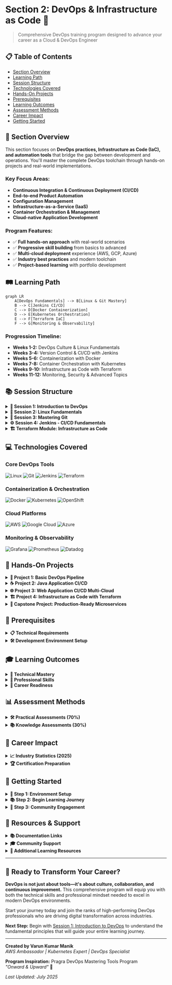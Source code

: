# Section 2: DevOps & Infrastructure as Code 🚀

> Comprehensive DevOps training program designed to advance your career as a Cloud & DevOps Engineer

## 📋 Table of Contents
- [Section Overview](#-section-overview)
- [Learning Path](#️-learning-path)
- [Session Structure](#-session-structure)
- [Technologies Covered](#-technologies-covered)
- [Hands-On Projects](#-hands-on-projects)
- [Prerequisites](#-prerequisites)
- [Learning Outcomes](#-learning-outcomes)
- [Assessment Methods](#-assessment-methods)
- [Career Impact](#-career-impact)
- [Getting Started](#-getting-started)

## 🎯 Section Overview

This section focuses on **DevOps practices, Infrastructure as Code (IaC), and automation tools** that bridge the gap between development and operations. You'll master the complete DevOps toolchain through hands-on projects and real-world implementations.

### Key Focus Areas:
- **Continuous Integration & Continuous Deployment (CI/CD)**
- **End-to-end Product Automation**
- **Configuration Management**
- **Infrastructure-as-a-Service (IaaS)**
- **Container Orchestration & Management**
- **Cloud-native Application Development**

### Program Features:
- ✅ **Full hands-on approach** with real-world scenarios
- ✅ **Progressive skill building** from basics to advanced
- ✅ **Multi-cloud deployment** experience (AWS, GCP, Azure)
- ✅ **Industry best practices** and modern toolchain
- ✅ **Project-based learning** with portfolio development

## 🛤️ Learning Path

```mermaid
graph LR
    A[DevOps Fundamentals] --> B[Linux & Git Mastery]
    B --> C[Jenkins CI/CD]
    C --> D[Docker Containerization]
    D --> E[Kubernetes Orchestration]
    E --> F[Terraform IaC]
    F --> G[Monitoring & Observability]
```

### Progression Timeline:
- **Weeks 1-2:** DevOps Culture & Linux Fundamentals
- **Weeks 3-4:** Version Control & CI/CD with Jenkins
- **Weeks 5-6:** Containerization with Docker
- **Weeks 7-8:** Container Orchestration with Kubernetes
- **Weeks 9-10:** Infrastructure as Code with Terraform
- **Weeks 11-12:** Monitoring, Security & Advanced Topics

## 📚 Session Structure

<details>
<summary><strong>📖 Session 1: Introduction to DevOps</strong></summary>

**Duration:** 2 weeks | **Focus:** DevOps culture, principles, and transformation

### Topics Covered:
- DevOps vs Traditional IT approaches
- Cultural transformation and team collaboration
- DevOps roles and responsibilities (DevOps Engineer, SRE, Platform Engineer)
- Business value and ROI of DevOps adoption
- DevOps patterns and frameworks (CALMS, Three Ways, DORA metrics)
- Legacy system problems and DevOps solutions

### Learning Outcomes:
- ✅ Understand DevOps principles and core concepts
- ✅ Identify the gap between traditional Dev and Ops teams
- ✅ Recognize DevOps roles and career opportunities
- ✅ Apply DevOps frameworks to real-world scenarios

### Key Resources:
- [Session 1 Materials](./Session-1_Introduction-to-DevOps/)
- DevOps Culture Assessment
- Industry Case Studies
- Framework Implementation Guides

</details>

<details>
<summary><strong>🐧 Session 2: Linux Fundamentals</strong></summary>

**Duration:** 2 weeks | **Focus:** Essential Linux skills for DevOps professionals

### Topics Covered:
- Command line proficiency and shell scripting
- File system navigation and permissions management
- Process management and system monitoring
- Package management and software installation
- Network configuration and troubleshooting
- System administration and security basics

### Learning Outcomes:
- ✅ Master essential Linux commands and operations
- ✅ Write effective shell scripts for automation
- ✅ Manage system processes and resources
- ✅ Configure networking and security settings

### Practical Labs:
- Linux Command Line Mastery
- Shell Scripting for Automation
- System Administration Tasks
- Network Configuration Labs

### Key Resources:
- [Session 2 Materials](./Session-2_Linux-Fundamentals/)
- Linux Command Reference
- Shell Scripting Examples
- System Administration Guides

</details>

<details>
<summary><strong>🔀 Session 3: Mastering Git</strong></summary>

**Duration:** 2 weeks | **Focus:** Version control and collaborative development

### Topics Covered:
- Git fundamentals and repository management
- Branching strategies and merge workflows
- Collaborative development with GitHub/GitLab
- Git hooks and automation integration
- Best practices for code versioning
- Advanced Git operations and troubleshooting

### Learning Outcomes:
- ✅ Implement effective Git workflows
- ✅ Manage complex branching strategies
- ✅ Collaborate effectively using Git platforms
- ✅ Integrate Git with CI/CD pipelines

### Practical Labs:
- Git Workflow Implementation
- Branch Management Strategies
- Collaborative Development Scenarios
- Git Hooks and Automation

### Key Resources:
- [Session 3 Materials](./Session-3_Mastering-Git/)
- Git Best Practices Guide
- Branching Strategy Templates
- Collaboration Workflows

</details>

<details>
<summary><strong>⚙️ Session 4: Jenkins - CI/CD Fundamentals</strong></summary>

**Duration:** 2 weeks | **Focus:** Continuous Integration & Continuous Deployment automation

### Topics Covered:

#### 1. Jenkins Installation & Setup
- Jenkins architecture and components
- Installation on various platforms (Linux, Windows, macOS)
- Initial configuration and security setup
- Plugin management and ecosystem

#### 2. Master-Slave Configuration & Multi-mode
- Distributed builds and scaling strategies
- Node management and configuration
- Load balancing and resource optimization
- Security considerations for distributed setups

#### 3. Job & Pipeline Creation
- Freestyle jobs and parameterized builds
- Pipeline as Code (PaC) implementation
- Declarative vs Scripted pipelines
- Pipeline syntax and best practices

#### 4. Build, Integration & Delivery Pipelines
- Multi-stage pipeline design
- Integration with testing frameworks
- Deployment automation and rollback strategies
- Environment promotion workflows

#### 5. Advanced Jenkins Features
- Plugin ecosystem and management
- Security and access control (RBAC)
- Monitoring and maintenance
- Integration with external tools

### Learning Outcomes:
- ✅ Design and implement automated CI/CD pipelines
- ✅ Configure distributed Jenkins environments
- ✅ Create Pipeline as Code solutions
- ✅ Integrate testing and deployment automation

### Practical Labs:
- Jenkins Installation and Configuration
- Pipeline Creation and Management
- Multi-stage Deployment Pipelines
- Integration with AWS, GCP, and Azure

### Key Resources:
- [Session 4 Materials](./Session-4_Jenkins/)
- Jenkins Pipeline Examples
- Plugin Configuration Guides
- Security Best Practices

</details>

<details>
<summary><strong>🏗️ Terraform Module: Infrastructure as Code</strong></summary>

**Duration:** 2 weeks | **Focus:** Infrastructure automation and management

### Topics Covered:

#### 1. Infrastructure as Code Principles
- IaC concepts and benefits
- Declarative vs Imperative approaches
- Version control for infrastructure
- Infrastructure testing and validation

#### 2. Terraform Installation & Workflows
- Terraform architecture and components
- Installation and configuration across platforms
- Terraform workflow (init, plan, apply, destroy)
- State management and remote backends

#### 3. Configuration Management & Orchestration
- HCL (HashiCorp Configuration Language) syntax
- Resource provisioning and dependencies
- Data sources and local values
- Functions and expressions

#### 4. Resource Provisioning & Deployments
- Multi-cloud resource management (AWS, GCP, Azure)
- Modules and reusable components
- Environment management and promotion
- Security and compliance considerations

### Learning Outcomes:
- ✅ Automate cloud infrastructure provisioning
- ✅ Implement Infrastructure as Code best practices
- ✅ Manage infrastructure across multiple environments
- ✅ Create reusable Terraform modules

### Practical Labs:
- Terraform Fundamentals
- Multi-cloud Resource Provisioning
- Module Development and Management
- State Management and Collaboration

### Key Resources:
- [Terraform Materials](./Terraform/)
- Terraform Configuration Examples
- Module Library and Templates
- Multi-cloud Deployment Guides

</details>

## 💻 Technologies Covered

### Core DevOps Tools
![Linux](https://img.shields.io/badge/Linux-FCC624?style=flat&logo=linux&logoColor=black)
![Git](https://img.shields.io/badge/Git-F05032?style=flat&logo=git&logoColor=white)
![Jenkins](https://img.shields.io/badge/Jenkins-D24939?style=flat&logo=jenkins&logoColor=white)
![Terraform](https://img.shields.io/badge/Terraform-623CE4?style=flat&logo=terraform&logoColor=white)

### Containerization & Orchestration
![Docker](https://img.shields.io/badge/Docker-2496ED?style=flat&logo=docker&logoColor=white)
![Kubernetes](https://img.shields.io/badge/Kubernetes-326CE5?style=flat&logo=kubernetes&logoColor=white)
![OpenShift](https://img.shields.io/badge/OpenShift-EE0000?style=flat&logo=red-hat-open-shift&logoColor=white)

### Cloud Platforms
![AWS](https://img.shields.io/badge/AWS-232F3E?style=flat&logo=amazon-aws&logoColor=white)
![Google Cloud](https://img.shields.io/badge/Google_Cloud-4285F4?style=flat&logo=google-cloud&logoColor=white)
![Azure](https://img.shields.io/badge/Azure-0078D4?style=flat&logo=microsoft-azure&logoColor=white)

### Monitoring & Observability
![Grafana](https://img.shields.io/badge/Grafana-F46800?style=flat&logo=grafana&logoColor=white)
![Prometheus](https://img.shields.io/badge/Prometheus-E6522C?style=flat&logo=prometheus&logoColor=white)
![Datadog](https://img.shields.io/badge/Datadog-632CA6?style=flat&logo=datadog&logoColor=white)

## 🚀 Hands-On Projects

<details>
<summary><strong>🔧 Project 1: Basic DevOps Pipeline</strong></summary>

### Objective:
Create a simple CI/CD pipeline with Jenkins

### Project Scope:
- Set up Git repository with sample Java application
- Configure Jenkins for automated builds and testing
- Implement basic deployment to AWS EC2 and GCP Compute Engine
- Monitor application performance and logs

### Skills Developed:
- Jenkins configuration and management
- Git integration and webhooks
- AWS & GCP deployment strategies
- Basic monitoring and logging

### Deliverables:
- Functional CI/CD pipeline
- Deployment documentation
- Monitoring dashboard
- Project presentation

### Timeline: 1 week

</details>

<details>
<summary><strong>☕ Project 2: Java Application CI/CD</strong></summary>

### Objective:
Setup comprehensive Java application CI/CD pipeline

### Project Scope:
- Implement multi-stage pipeline with testing phases
- Deploy application on AWS and GCP cloud platforms
- Configure automated rollback mechanisms
- Integrate code quality and security scanning

### Skills Developed:
- Advanced Jenkins pipelines
- AWS & GCP services integration
- Quality gates and security scanning
- Automated testing strategies

### Deliverables:
- Production-ready CI/CD pipeline
- Multi-cloud deployment strategy
- Security and quality reports
- Performance benchmarks

### Timeline: 1.5 weeks

</details>

<details>
<summary><strong>🌐 Project 3: Web Application CI/CD Multi-Cloud</strong></summary>

### Objective:
Setup Web application CI/CD pipeline with Jenkins

### Project Scope:
- Deploy application on both AWS and Google Cloud Platform (GCP)
- Implement blue-green deployment strategy
- Configure monitoring and alerting across clouds
- Optimize for performance and cost

### Skills Developed:
- Multi-cloud services management
- Advanced deployment strategies
- Cross-cloud monitoring
- Cost optimization techniques

### Deliverables:
- Multi-cloud deployment pipeline
- Blue-green deployment implementation
- Comprehensive monitoring setup
- Cost analysis report

### Timeline: 2 weeks

</details>

<details>
<summary><strong>🏗️ Project 4: Infrastructure as Code with Terraform</strong></summary>

### Objective:
Automate infrastructure provisioning

### Project Scope:
- Deploy cloud resources using Terraform
- Implement multi-cloud deployment (AWS, GCP & Azure)
- Create reusable modules and environments
- Integrate with CI/CD pipelines

### Skills Developed:
- Terraform mastery and best practices
- Multi-cloud infrastructure management
- Module development and reusability
- IaC integration with CI/CD

### Deliverables:
- Terraform modules library
- Multi-cloud infrastructure templates
- Automated provisioning pipeline
- Documentation and best practices guide

### Timeline: 2 weeks

</details>

<details>
<summary><strong>🎯 Capstone Project: Production-Ready Microservices</strong></summary>

### Objective:
Deploy enterprise-grade microservice application

### Project Scope:
- Implement complete DevOps workflow
- Deploy on Kubernetes clusters (AWS EKS, GCP GKE, Azure AKS)
- Apply security best practices (DevSecOps)
- Real client project implementation

### Skills Developed:
- End-to-end DevOps implementation
- Enterprise-grade practices
- Kubernetes orchestration
- DevSecOps integration

### Deliverables:
- Production microservices deployment
- Complete DevOps workflow
- Security implementation
- Client presentation and handover

### Timeline: 3 weeks

</details>

## 🔧 Prerequisites

<details>
<summary><strong>📋 Technical Requirements</strong></summary>

### Knowledge Prerequisites:
- **Basic Linux/Unix knowledge** - Command line familiarity
- **Programming fundamentals** - Any programming language (Java, Python, JavaScript)
- **Networking basics** - TCP/IP, DNS, HTTP/HTTPS concepts
- **Cloud awareness** - Basic understanding of cloud services and concepts

### Software Requirements:
- **Computer specifications:** Minimum 8GB RAM, 50GB free disk space
- **Operating System:** Linux, macOS, or Windows with WSL2
- **Internet connection:** Stable broadband for cloud platform access
- **Accounts:** AWS, GCP, and Azure accounts (free tier eligible)

</details>

<details>
<summary><strong>🛠️ Development Environment Setup</strong></summary>

### Essential Tools Installation:

```bash
# Update system packages
sudo apt-get update && sudo apt-get upgrade -y

# Git installation
sudo apt-get install git -y

# Docker installation
curl -fsSL https://get.docker.com -o get-docker.sh
sh get-docker.sh
sudo usermod -aG docker $USER

# AWS CLI installation
curl "https://awscli.amazonaws.com/awscli-exe-linux-x86_64.zip" -o "awscliv2.zip"
unzip awscliv2.zip && sudo ./aws/install

# Google Cloud CLI installation
curl https://sdk.cloud.google.com | bash
exec -l $SHELL
gcloud init

# Azure CLI installation
curl -sL https://aka.ms/InstallAzureCLIDeb | sudo bash

# Terraform installation
wget https://releases.hashicorp.com/terraform/1.5.0/terraform_1.5.0_linux_amd64.zip
unzip terraform_1.5.0_linux_amd64.zip && sudo mv terraform /usr/local/bin/

# kubectl installation
curl -LO "https://dl.k8s.io/release/$(curl -L -s https://dl.k8s.io/release/stable.txt)/bin/linux/amd64/kubectl"
chmod +x kubectl && sudo mv kubectl /usr/local/bin/

# Jenkins CLI (optional)
wget http://localhost:8080/jnlpJars/jenkins-cli.jar

# Verify installations
echo "Verifying installations..."
git --version
docker --version
aws --version
gcloud --version
az --version
terraform --version
kubectl version --client
```

### IDE and Extensions:
- **Visual Studio Code** with extensions:
  - HashiCorp Terraform
  - Jenkins Pipeline Linter
  - Docker
  - Kubernetes
  - AWS Toolkit
  - Google Cloud Code

</details>

## 🎓 Learning Outcomes

<details>
<summary><strong>🔧 Technical Mastery</strong></summary>

Upon completion of Section 2, you will be able to:

### Core DevOps Skills:
- ✅ **Design and implement** end-to-end CI/CD pipelines using Jenkins
- ✅ **Automate infrastructure** provisioning with Terraform across AWS, GCP, and Azure
- ✅ **Manage containerized applications** with Docker and Kubernetes
- ✅ **Configure and maintain** Jenkins automation servers and distributed builds
- ✅ **Implement DevOps best practices** in enterprise environments
- ✅ **Troubleshoot and optimize** DevOps workflows and pipelines
- ✅ **Deploy applications** on multiple cloud platforms with consistency

### Advanced Capabilities:
- ✅ **Multi-cloud strategy** implementation and management
- ✅ **Infrastructure as Code** best practices and module development
- ✅ **Security integration** throughout the DevOps lifecycle
- ✅ **Monitoring and observability** setup and maintenance
- ✅ **Cost optimization** across cloud platforms and resources

</details>

<details>
<summary><strong>👥 Professional Skills</strong></summary>

### Collaboration and Leadership:
- ✅ **Collaborate effectively** in cross-functional DevOps teams
- ✅ **Apply DevOps culture** and principles in organizations
- ✅ **Communicate technical concepts** to stakeholders and management
- ✅ **Lead DevOps transformation** initiatives and change management
- ✅ **Mentor junior team members** in DevOps practices and tools

### Business Acumen:
- ✅ **Optimize costs** and performance in multi-cloud environments
- ✅ **Align technical solutions** with business objectives
- ✅ **Measure and report** on DevOps metrics and KPIs
- ✅ **Risk assessment** and mitigation in deployment strategies

</details>

<details>
<summary><strong>🚀 Career Readiness</strong></summary>

### Primary Career Paths:
- ✅ **DevOps Engineer** - Pipeline automation and infrastructure management
- ✅ **Site Reliability Engineer (SRE)** - System reliability and performance optimization
- ✅ **Platform Engineer** - Internal developer platform creation and management
- ✅ **Cloud Engineer** - Multi-cloud infrastructure and services
- ✅ **Automation Engineer** - Process automation and optimization

### Specialized Roles:
- ✅ **DevSecOps Engineer** - Security integration in DevOps workflows
- ✅ **Infrastructure Engineer** - Large-scale infrastructure management
- ✅ **Release Manager** - Release coordination and deployment strategies
- ✅ **Cloud Architect** - Multi-cloud architecture design and implementation

</details>

## 📊 Assessment Methods

<details>
<summary><strong>🛠️ Practical Assessments (70%)</strong></summary>

### Hands-on Evaluations:
- **Project Implementations** - Real-world scenario solutions
- **Code Reviews** - Infrastructure and pipeline configurations
- **Lab Exercises** - Guided practice with immediate feedback
- **Troubleshooting Scenarios** - Problem-solving under time pressure
- **Peer Reviews** - Collaborative assessment and learning

### Assessment Criteria:
- **Functionality** - Does the solution work as intended?
- **Best Practices** - Follows industry standards and conventions
- **Security** - Implements appropriate security measures
- **Documentation** - Clear and comprehensive documentation
- **Efficiency** - Optimized for performance and cost

</details>

<details>
<summary><strong>📚 Knowledge Assessments (30%)</strong></summary>

### Theoretical Evaluations:
- **Technical Quizzes** - Tool-specific knowledge validation
- **Case Studies** - Real-world problem analysis and solution design
- **Best Practices Reviews** - Industry standard implementations
- **Concept Explanations** - Understanding of DevOps principles
- **Architecture Reviews** - System design and decision rationale

### Success Metrics:
- **Project Completion Rate:** 100% of assigned projects
- **Code Quality Score:** Minimum 85% on code reviews
- **Technical Proficiency:** Pass all tool-specific assessments
- **Collaboration Score:** Effective teamwork in group projects
- **Innovation Factor:** Creative problem-solving approaches

</details>

## 💼 Career Impact

<details>
<summary><strong>📈 Industry Statistics (2025)</strong></summary>

### Market Trends:
- **DevOps Adoption:** 91% of enterprises have implemented DevOps practices
- **Job Growth:** 156% projected growth for DevOps roles (2025-2030)
- **Salary Range:** $95,000 - $165,000 for DevOps engineers (varies by location)
- **ROI Impact:** 285% average return on DevOps investment within 18 months

### Skills Demand Analysis:
- **Container Orchestration:** Kubernetes expertise (82% usage in production)
- **Infrastructure as Code:** Terraform and CloudFormation (71% adoption rate)
- **CI/CD Automation:** Jenkins, GitHub Actions, GitLab CI (49% market share)
- **Multi-Cloud Platforms:** AWS, GCP, Azure certifications in high demand
- **Security Integration:** DevSecOps practices (73% vulnerability reduction)

</details>

<details>
<summary><strong>🏆 Certification Preparation</strong></summary>

This program prepares you for industry-leading certifications:

### Cloud Platform Certifications:
- **AWS Certified DevOps Engineer** - Professional level
- **Google Cloud Professional DevOps Engineer** - Professional level
- **Microsoft Azure DevOps Engineer Expert** - Expert level

### Tool-Specific Certifications:
- **Certified Kubernetes Administrator (CKA)** - CNCF certification
- **HashiCorp Certified: Terraform Associate** - Infrastructure automation
- **Jenkins Engineer Certification** - CI/CD expertise
- **Docker Certified Associate (DCA)** - Container expertise

### Preparation Support:
- Practice exams and study guides
- Hands-on lab environments
- Certification-focused projects
- Expert guidance and mentorship

</details>

## 🚀 Getting Started

<details>
<summary><strong>🔧 Step 1: Environment Setup</strong></summary>

### Repository Setup:
```bash
# Clone the repository
git clone https://github.com/manikcloud/cloud-devops-learning-path.git
cd cloud-devops-learning-path/Section-2-DevOps

# Explore the structure
ls -la
```

### Development Environment:
Follow the [Development Environment Setup](#-development-environment-setup) section above for complete tool installation.

### Cloud Account Configuration:
```bash
# AWS Configuration
aws configure
# Enter your AWS Access Key ID, Secret Access Key, Region, and Output format

# GCP Configuration
gcloud auth login
gcloud config set project YOUR_PROJECT_ID

# Azure Configuration
az login
az account set --subscription YOUR_SUBSCRIPTION_ID
```

</details>

<details>
<summary><strong>📚 Step 2: Begin Learning Journey</strong></summary>

### Learning Sequence:
1. **Start with Session 1:** [Introduction to DevOps](./Session-1_Introduction-to-DevOps/)
2. **Progress systematically:** Complete each session in the prescribed order
3. **Practice regularly:** Use hands-on labs and exercises daily
4. **Build projects:** Apply learning through practical implementations
5. **Seek feedback:** Participate in code reviews and peer assessments

### Study Schedule Recommendation:
- **Daily commitment:** 2-3 hours of focused learning
- **Weekly goals:** Complete one major topic or lab
- **Project time:** Dedicate weekends to project work
- **Review sessions:** Weekly review of completed materials

</details>

<details>
<summary><strong>🤝 Step 3: Community Engagement</strong></summary>

### Learning Community:
- **Join discussion forums** for peer learning and Q&A
- **Participate in code reviews** and collaborative projects
- **Attend virtual meetups** and industry webinars
- **Contribute to open source** DevOps projects and tools

### Professional Networking:
- **LinkedIn DevOps groups** and professional connections
- **Local DevOps meetups** and conferences
- **Industry certifications** and badge sharing
- **Mentorship opportunities** both as mentee and mentor

</details>

## 📖 Resources & Support

<details>
<summary><strong>📚 Documentation Links</strong></summary>

### Official Documentation:
- [Jenkins Documentation](https://www.jenkins.io/doc/) - Comprehensive Jenkins guides and tutorials
- [Terraform Documentation](https://www.terraform.io/docs/) - Infrastructure as Code reference
- [Docker Documentation](https://docs.docker.com/) - Container platform guides
- [Kubernetes Documentation](https://kubernetes.io/docs/) - Container orchestration reference

### Cloud Platform Documentation:
- [AWS Documentation](https://docs.aws.amazon.com/) - Amazon Web Services reference
- [GCP Documentation](https://cloud.google.com/docs) - Google Cloud Platform guides
- [Azure Documentation](https://docs.microsoft.com/azure/) - Microsoft Azure reference

### Additional Resources:
- [Git Documentation](https://git-scm.com/doc) - Version control system reference
- [Linux Documentation](https://www.kernel.org/doc/) - Linux kernel and system guides
- [DevOps Institute](https://devopsinstitute.com/) - Industry best practices and research

</details>

<details>
<summary><strong>🎓 Community Support</strong></summary>

### Learning Support:
- **Course discussion forums** - Peer learning and technical Q&A
- **Weekly office hours** - Direct instructor support and guidance
- **Study groups** - Collaborative learning sessions and project work
- **Industry mentorship** - Professional guidance and career networking

### Technical Support:
- **Lab environment access** - Cloud-based practice environments
- **Tool installation guides** - Step-by-step setup instructions
- **Troubleshooting resources** - Common issues and solutions
- **Video tutorials** - Supplementary visual learning content

</details>

<details>
<summary><strong>📖 Additional Learning Resources</strong></summary>

### Supplementary Materials:
- **Video tutorials** - Visual learning supplements for complex topics
- **Practice labs** - Additional hands-on skill reinforcement
- **Industry blogs** - Latest trends, tools, and best practices
- **Certification guides** - Exam preparation materials and practice tests

### Recommended Reading:
- "The Phoenix Project" by Gene Kim
- "The DevOps Handbook" by Gene Kim, Jez Humble, Patrick Debois
- "Accelerate" by Nicole Forsgren, Jez Humble, Gene Kim
- "Site Reliability Engineering" by Google

</details>

---

## 🎯 Ready to Transform Your Career?

**DevOps is not just about tools—it's about culture, collaboration, and continuous improvement.** This comprehensive program will equip you with both the technical skills and professional mindset needed to excel in modern DevOps environments.

Start your journey today and join the ranks of high-performing DevOps professionals who are driving digital transformation across industries.

**Next Step:** Begin with [Session 1: Introduction to DevOps](./Session-1_Introduction-to-DevOps/) to understand the fundamental principles that will guide your entire learning journey.

---

**Created by Varun Kumar Manik**  
*AWS Ambassador | Kubernetes Expert | DevOps Specialist*

**Program Inspiration:** Pragra DevOps Mastering Tools Program  
*"Onward & Upward"* 🚀

*Last Updated: July 2025*
